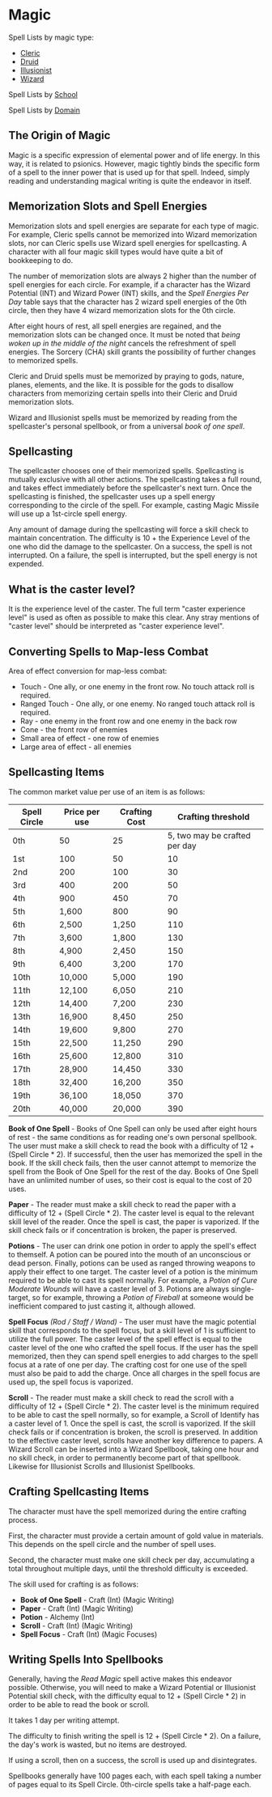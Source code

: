 # Magic

Spell Lists by magic type:

- [Cleric](/Magic/ClericList.md)
- [Druid](/Magic/DruidList.md)
- [Illusionist](/Magic/IllusionistList.md)
- [Wizard](/Magic/WizardList.md)

Spell Lists by [School](/Magic/Schools.md)

Spell Lists by [Domain](/Magic/Domains.md)

## The Origin of Magic

Magic is a specific expression of elemental power and of life energy. In this way, it is related to psionics. However, magic tightly binds the specific form of a spell to the inner power that is used up for that spell. Indeed, simply reading and understanding magical writing is quite the endeavor in itself.

## Memorization Slots and Spell Energies

Memorization slots and spell energies are separate for each type of magic. For example, Cleric spells cannot be memorized into Wizard memorization slots, nor can Cleric spells use Wizard spell energies for spellcasting. A character with all four magic skill types would have quite a bit of bookkeeping to do.

The number of memorization slots are always 2 higher than the number of spell energies for each circle. For example, if a character has the Wizard Potential (INT) and Wizard Power (INT) skills, and the *Spell Energies Per Day* table says that the character has 2 wizard spell energies of the 0th circle, then they have 4 wizard memorization slots for the 0th circle.

After eight hours of rest, all spell energies are regained, and the memorization slots can be changed once. It must be noted that *being woken up in the middle of the night* cancels the refreshment of spell energies. The Sorcery (CHA) skill grants the possibility of further changes to memorized spells.

Cleric and Druid spells must be memorized by praying to gods, nature, planes, elements, and the like. It is possible for the gods to disallow characters from memorizing certain spells into their Cleric and Druid memorization slots.

Wizard and Illusionist spells must be memorized by reading from the spellcaster's personal spellbook, or from a universal *book of one spell*.

## Spellcasting

The spellcaster chooses one of their memorized spells. Spellcasting is mutually exclusive with all other actions. The spellcasting takes a full round, and takes effect immediately before the spellcaster's next turn. Once the spellcasting is finished, the spellcaster uses up a spell energy corresponding to the circle of the spell. For example, casting Magic Missile will use up a 1st-circle spell energy.

Any amount of damage during the spellcasting will force a skill check to maintain concentration. The difficulty is 10 + the Experience Level of the one who did the damage to the spellcaster. On a success, the spell is not interrupted. On a failure, the spell is interrupted, but the spell energy is not expended.

## What is the caster level?

It is the experience level of the caster. The full term "caster experience level" is used as often as possible to make this clear. Any stray mentions of "caster level" should be interpreted as "caster experience level".

## Converting Spells to Map-less Combat

Area of effect conversion for map-less combat:

- Touch - One ally, or one enemy in the front row. No touch attack roll is required.
- Ranged Touch - One ally, or one enemy. No ranged touch attack roll is required.
- Ray - one enemy in the front row and one enemy in the back row
- Cone - the front row of enemies
- Small area of effect - one row of enemies
- Large area of effect - all enemies

## Spellcasting Items

The common market value per use of an item is as follows:

| Spell Circle | Price per use | Crafting Cost | Crafting threshold |
| ---          | ---           | ---           | ---      |
| 0th          | 50            | 25            | 5, two may be crafted per day
| 1st          | 100           | 50            | 10
| 2nd          | 200           | 100           | 30
| 3rd          | 400           | 200           | 50
| 4th          | 900           | 450           | 70
| 5th          | 1,600         | 800           | 90
| 6th          | 2,500         | 1,250         | 110
| 7th          | 3,600         | 1,800         | 130
| 8th          | 4,900         | 2,450         | 150
| 9th          | 6,400         | 3,200         | 170
| 10th         | 10,000        | 5,000         | 190
| 11th         | 12,100        | 6,050         | 210
| 12th         | 14,400        | 7,200         | 230
| 13th         | 16,900        | 8,450         | 250
| 14th         | 19,600        | 9,800         | 270
| 15th         | 22,500        | 11,250        | 290
| 16th         | 25,600        | 12,800        | 310
| 17th         | 28,900        | 14,450        | 330
| 18th         | 32,400        | 16,200        | 350
| 19th         | 36,100        | 18,050        | 370
| 20th         | 40,000        | 20,000        | 390

**Book of One Spell** - Books of One Spell can only be used after eight hours of rest - the same conditions as for reading one's own personal spellbook. The user must make a skill check to read the book with a difficulty of 12 + (Spell Circle * 2). If successful, then the user has memorized the spell in the book. If the skill check fails, then the user cannot attempt to memorize the spell from the Book of One Spell for the rest of the day. Books of One Spell have an unlimited number of uses, so their cost is equal to the cost of 20 uses.

**Paper** - The reader must make a skill check to read the paper with a difficulty of 12 + (Spell Circle * 2). The caster level is equal to the relevant skill level of the reader. Once the spell is cast, the paper is vaporized. If the skill check fails or if concentration is broken, the paper is preserved.

**Potions** - The user can drink one potion in order to apply the spell's effect to themself. A potion can be poured into the mouth of an unconscious or dead person. Finally, potions can be used as ranged throwing weapons to apply their effect to one target. The caster level of a potion is the minimum required to be able to cast its spell normally. For example, a *Potion of Cure Moderate Wounds* will have a caster level of 3. Potions are always single-target, so for example, throwing a *Potion of Fireball* at someone would be inefficient compared to just casting it, although allowed.

**Spell Focus** *(Rod / Staff / Wand)* - The user must have the magic potential skill that corresponds to the spell focus, but a skill level of 1 is sufficient to utilize the full power. The caster level of the spell effect is equal to the caster level of the one who crafted the spell focus. If the user has the spell memorized, then they can spend spell energies to add charges to the spell focus at a rate of one per day. The crafting cost for one use of the spell must also be paid to add the charge. Once all charges in the spell focus are used up, the spell focus is vaporized.

**Scroll** - The reader must make a skill check to read the scroll with a difficulty of 12 + (Spell Circle * 2). The caster level is the minimum required to be able to cast the spell normally, so for example, a Scroll of Identify has a caster level of 1. Once the spell is cast, the scroll is vaporized. If the skill check fails or if concentration is broken, the scroll is preserved. In addition to the effective caster level, scrolls have another key difference to papers. A Wizard Scroll can be inserted into a Wizard Spellbook, taking one hour and no skill check, in order to permanently become part of that spellbook. Likewise for Illusionist Scrolls and Illusionist Spellbooks.

## Crafting Spellcasting Items

The character must have the spell memorized during the entire crafting process.

First, the character must provide a certain amount of gold value in materials. This depends on the spell circle and the number of spell uses.

Second, the character must make one skill check per day, accumulating a total throughout multiple days, until the threshold difficulty is exceeded.

The skill used for crafting is as follows:

- **Book of One Spell** - Craft (Int) (Magic Writing)
- **Paper** - Craft (Int) (Magic Writing)
- **Potion** - Alchemy (Int)
- **Scroll** - Craft (Int) (Magic Writing)
- **Spell Focus** - Craft (Int) (Magic Focuses)

## Writing Spells Into Spellbooks

Generally, having the *Read Magic* spell active makes this endeavor possible. Otherwise, you will need to make a Wizard Potential or Illusionist Potential skill check, with the difficulty equal to 12 + (Spell Circle * 2) in order to be able to read the book or scroll.

It takes 1 day per writing attempt.

The difficulty to finish writing the spell is 12 + (Spell Circle * 2). On a failure, the day's work is wasted, but no items are destroyed.

If using a scroll, then on a success, the scroll is used up and disintegrates.

Spellbooks generally have 100 pages each, with each spell taking a number of pages equal to its Spell Circle. 0th-circle spells take a half-page each.
